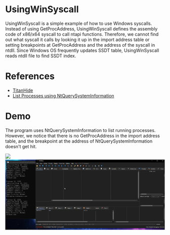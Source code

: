 # UsingWinSyscall
UsingWinSyscall is a simple example of how to use Windows syscalls. Instead of using GetProcAddress, UsingWinSyscall defines the assembly code of x86/x64 syscall to call ntapi functions. Therefore, we cannot find out what syscall it calls by looking it up in the import address table or setting breakpoints at GetProcAddress and the address of the syscall in ntdll. Since Windows OS frequently updates SSDT table, UsingWinSyscall reads ntdll file to find SSDT index.

# References
* [TitanHide](https://github.com/mrexodia/TitanHide)
* [List Processes using NtQuerySystemInformation](http://www.rohitab.com/discuss/topic/40626-list-processes-using-ntquerysysteminformation/)

# Demo
The program uses NtQuerySystemInformation to list  running processes. However, we notice that there is no GetProcAddress in the import address table, and the breakpoint at the address of NtQuerySystemInformation doesn't get hit.

![](https://i.imgur.com/yFnvgB1.png)
![](demo2.gif)


